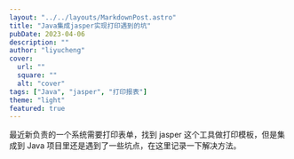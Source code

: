 ```yaml
---
layout: "../../layouts/MarkdownPost.astro"
title: "Java集成jasper实现打印遇到的坑"
pubDate: 2023-04-06
description: ""
author: "liyucheng"
cover:
  url: ""
  square: ""
  alt: "cover"
tags: ["Java", "jasper", "打印报表"]
theme: "light"
featured: true
---
```


最近新负责的一个系统需要打印表单，找到 jasper 这个工具做打印模板，但是集成到 Java 项目里还是遇到了一些坑点，在这里记录一下解决方法。

